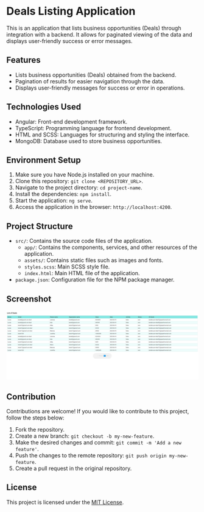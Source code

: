 # Deals Listing Application

This is an application that lists business opportunities (Deals) through integration with a backend. It allows for paginated viewing of the data and displays user-friendly success or error messages.

## Features

- Lists business opportunities (Deals) obtained from the backend.
- Pagination of results for easier navigation through the data.
- Displays user-friendly messages for success or error in operations.

## Technologies Used

- Angular: Front-end development framework.
- TypeScript: Programming language for frontend development.
- HTML and SCSS: Languages for structuring and styling the interface.
- MongoDB: Database used to store business opportunities.

## Environment Setup

1. Make sure you have Node.js installed on your machine.
2. Clone this repository: `git clone <REPOSITORY_URL>`.
3. Navigate to the project directory: `cd project-name`.
4. Install the dependencies: `npm install`.
5. Start the application: `ng serve`.
6. Access the application in the browser: `http://localhost:4200`.

## Project Structure

- `src/`: Contains the source code files of the application.
  - `app/`: Contains the components, services, and other resources of the application.
  - `assets/`: Contains static files such as images and fonts.
  - `styles.scss`: Main SCSS style file.
  - `index.html`: Main HTML file of the application.
- `package.json`: Configuration file for the NPM package manager.

## Screenshot

![Application Screenshot](./src/assets/readme-image.png)

## Contribution

Contributions are welcome! If you would like to contribute to this project, follow the steps below:

1. Fork the repository.
2. Create a new branch: `git checkout -b my-new-feature`.
3. Make the desired changes and commit: `git commit -m 'Add a new feature'`.
4. Push the changes to the remote repository: `git push origin my-new-feature`.
5. Create a pull request in the original repository.

## License

This project is licensed under the [MIT License](LICENSE).
